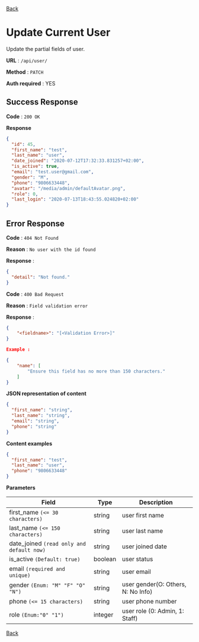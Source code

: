 [Back](../README.md)

# Update Current User

Update the partial fields of user.

**URL** : `/api/user/`

**Method** : `PATCH`

**Auth required** : YES

## Success Response

**Code** : `200 OK`

**Response**

```json
{
  "id": 45,
  "first_name": "test",
  "last_name": "user",
  "date_joined": "2020-07-12T17:32:33.831257+02:00",
  "is_active": true,
  "email": "test.user@gmail.com",
  "gender": "M",
  "phone": "9806633448",
  "avatar": "/media/admin/defaultAvatar.png",
  "role": 0,
  "last_login": "2020-07-13T18:43:55.024820+02:00"
}
```

## Error Response

**Code** : `404 Not Found`

**Reason** : `No user with the id found`

**Response** :

```json
{
  "detail": "Not found."
}
```

**Code** : `400 Bad Request`

**Reason** : `Field validation error`

**Response** :

```json
{
    "<fieldname>": "[<Validation Error>]"
}

Example :

{
    "name": [
        "Ensure this field has no more than 150 characters."
    ]
}
```

**JSON representation of content**

```json
{
  "first_name": "string",
  "last_name": "string",
  "email": "string",
  "phone": "string"
}
```

**Content examples**

```json
{
  "first_name": "test",
  "last_name": "user",
  "phone": "9806633448"
}
```

**Parameters**

| Field                                     | Type    | Description                        |
| ----------------------------------------- | ------- | ---------------------------------- |
| first_name `(<= 30 characters)`           | string  | user first name                    |
| last_name `(<= 150 characters)`           | string  | user last name                     |
| date_joined `(read only and default now)` | string  | user joined date                   |
| is_active `(Default: true)`               | boolean | user status                        |
| email `(required and unique)`             | string  | user email                         |
| gender `(Enum: "M" "F" "O" "N")`          | string  | user gender(O: Others, N: No Info) |
| phone `(<= 15 characters)`                | string  | user phone number                  |
| role `(Enum:"0" "1")`                     | integer | user role (0: Admin, 1: Staff)     |

[Back](../README.md)
